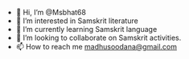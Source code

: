- 👋 Hi, I’m @Msbhat68
- 👀 I’m interested in Samskrit literature
- 🌱 I’m currently learning Samskrit language
- 💞️ I’m looking to collaborate on Samskrit activities.
- 📫 How to reach me madhusoodana@gmail.com

<!---
Msbhat68/Msbhat68 is a ✨ special ✨ repository because its `README.md` (this file) appears on your GitHub profile.
You can click the Preview link to take a look at your changes.
--->
